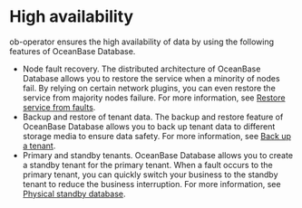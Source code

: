 # High availability

ob-operator ensures the high availability of data by using the following features of OceanBase Database.

* Node fault recovery. The distributed architecture of OceanBase Database allows you to restore the service when a minority of nodes fail. By relying on certain network plugins, you can even restore the service from majority nodes failure. For more information, see [Restore service from faults](300.disaster-recovery-of-ob-operator.md).
* Backup and restore of tenant data. The backup and restore feature of OceanBase Database allows you to back up tenant data to different storage media to ensure data safety. For more information, see [Back up a tenant](400.tenant-backup-of-ob-operator.md).
* Primary and standby tenants. OceanBase Database allows you to create a standby tenant for the primary tenant. When a fault occurs to the primary tenant, you can quickly switch your business to the standby tenant to reduce the business interruption. For more information, see [Physical standby database](600.standby-tenant-of-ob-operator.md).
